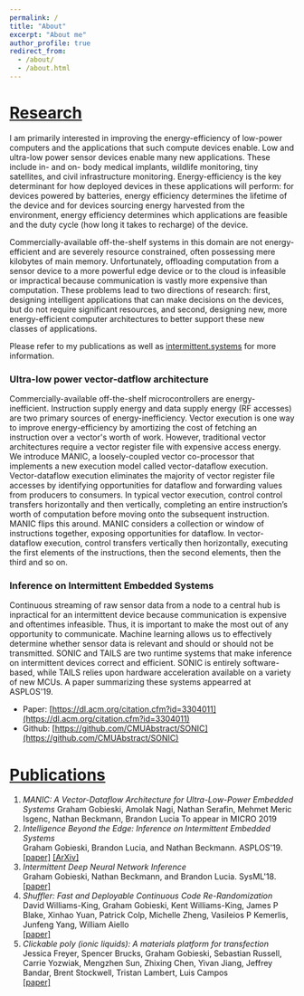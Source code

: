 ```yaml
---
permalink: /
title: "About"
excerpt: "About me"
author_profile: true
redirect_from: 
  - /about/
  - /about.html
---
```


# [Research](#research)
I am primarily interested in improving the energy-efficiency of low-power computers and the applications that such compute devices enable. Low and ultra-low power sensor devices enable many new applications. These include in- and on- body medical implants, wildlife monitoring, tiny satellites, and civil infrastructure monitoring. Energy-efficiency is the key determinant for how deployed devices in these applications will perform: for devices powered by batteries, energy efficiency determines the lifetime of the device and for devices sourcing energy harvested from the environment, energy efficiency determines which applications are feasible and the duty cycle (how long it takes to recharge) of the device. 

Commercially-available off-the-shelf systems in this domain are not energy-efficient and are severely resource constrained, often possessing mere kilobytes of main memory. Unfortunately, offloading computation from a sensor device to a more powerful edge device or to the cloud is infeasible or impractical because communication is vastly more expensive than computation. These problems lead to two directions of research: first, designing intelligent applications that can make decisions on the devices, but do not require significant resources, and second, designing new, more energy-efficient computer architectures to better support these new classes of applications.

Please refer to my publications as well as [intermittent.systems](http://www.intermittent.systems/) for more information.

### Ultra-low power vector-datflow architecture
Commercially-available off-the-shelf microcontrollers are energy-inefficient. Instruction supply energy and data supply energy (RF accesses) are two primary sources of energy-inefficiency. Vector execution is one way to improve energy-efficiency by amortizing the cost of fetching an instruction over a vector's worth of work. However, traditional vector architectures require a vector register file with expensive access energy. We introduce MANIC, a loosely-coupled vector co-processor that implements a new execution model called vector-dataflow execution. Vector-dataflow execution eliminates the majority of vector register file accesses by identifying opportunities for dataflow and forwarding values from producers to consumers. In typical vector execution, control control transfers horizontally and then vertically, completing an entire instruction’s worth of computation before moving onto the subsequent instruction. MANIC flips this around. MANIC considers a collection or window of instructions together, exposing opportunities for dataflow. In vector-dataflow execution, control transfers  vertically then horizontally, executing the first elements of the instructions, then the second elements, then the third and so on.

### Inference on Intermittent Embedded Systems
Continuous streaming of raw sensor data from a node to a central hub is inpractical for an intermittent device because communication is expensive and oftentimes infeasible. Thus, it is important to make the most out of any opportunity to communicate. Machine learning allows us to effectively determine whether sensor data is relevant and should or should not be transmitted. SONIC and TAILS are two runtime systems that make inference on intermittent devices correct and efficient. SONIC is entirely software-based, while TAILS relies upon hardware acceleration available on a variety of new MCUs. A paper summarizing these systems appearred at ASPLOS'19.
- Paper: [https://dl.acm.org/citation.cfm?id=3304011](https://dl.acm.org/citation.cfm?id=3304011)
- Github: [https://github.com/CMUAbstract/SONIC](https://github.com/CMUAbstract/SONIC)


# [Publications](#publications)
1. *MANIC: A Vector-Dataflow Architecture for Ultra-Low-Power Embedded Systems*
Graham Gobieski, Amolak Nagi, Nathan Serafin, Mehmet Meric Isgenc, Nathan Beckmann, Brandon Lucia
To appear in MICRO 2019
2. *Intelligence Beyond the Edge: Inference on Intermittent Embedded Systems*  
Graham Gobieski, Brandon Lucia, and Nathan Beckmann. ASPLOS'19.  
[[paper]](https://dl.acm.org/citation.cfm?id=3304011) [[ArXiv]](https://arxiv.org/abs/1810.07751)
3. *Intermittent Deep Neural Network Inference*  
Graham Gobieski, Nathan Beckmann, and Brandon Lucia. SysML'18.  
[[paper]](http://www.cs.cmu.edu/~beckmann/publications/papers/2018.sysml.sonic.pdf)
4. *Shuffler: Fast and Deployable Continuous Code Re-Randomization*  
David Williams-King, Graham Gobieski, Kent Williams-King, James P Blake, Xinhao Yuan, Patrick Colp, Michelle Zheng, Vasileios P Kemerlis, Junfeng Yang, William Aiello  
[[paper]](https://www.usenix.org/system/files/conference/osdi16/osdi16-williams-king.pdf)
5. *Clickable poly (ionic liquids): A materials platform for transfection*  
Jessica Freyer, Spencer Brucks, Graham Gobieski, Sebastian Russell, Carrie Yozwiak, Mengzhen Sun, Zhixing Chen, Yivan Jiang, Jeffrey Bandar, Brent Stockwell, Tristan Lambert, Luis Campos  
[[paper]](https://pdfs.semanticscholar.org/9c16/8b43d6ebe66e1c3e4c4a993dddd56594309b.pdf)

